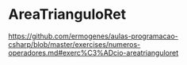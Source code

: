 # AreaTrianguloRet
https://github.com/ermogenes/aulas-programacao-csharp/blob/master/exercises/numeros-operadores.md#exerc%C3%ADcio-areatrianguloret
